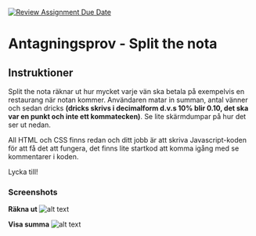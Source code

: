 [![Review Assignment Due Date](https://classroom.github.com/assets/deadline-readme-button-24ddc0f5d75046c5622901739e7c5dd533143b0c8e959d652212380cedb1ea36.svg)](https://classroom.github.com/a/oxuSmfKc)
# Antagningsprov - Split the nota

## Instruktioner

Split the nota räknar ut hur mycket varje vän ska betala på exempelvis en restaurang när notan kommer. Användaren matar in summan, antal vänner och sedan dricks **(dricks skrivs i decimalform d.v.s 10% blir 0.10, det ska var en punkt och inte ett kommatecken)**. Se lite skärmdumpar på hur det ser ut nedan.

All HTML och CSS finns redan och ditt jobb är att skriva Javascript-koden för att få det att fungera, det finns lite startkod att komma igång med se kommentarer i koden.

Lycka till!

### Screenshots

**Räkna ut**
![alt text](screenshots/Screen-calculate.png)

**Visa summa**
![alt text](screenshots/Screen-result.png)
